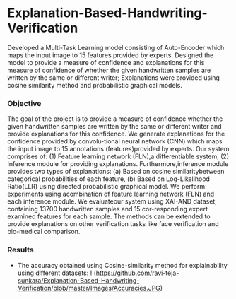 # Explanation-Based-Handwriting-Verification
Developed a Multi-Task Learning model consisting of Auto-Encoder which maps the input image to 15 features provided by experts. Designed the model to provide a measure of confidence and explanations for this measure of confidence of whether the given handwritten samples are written by the same or different writer; Explanations were provided using cosine similarity method and probabilistic graphical models.


### Objective
<p> The goal of the project is to provide a measure of confidence whether the given handwritten samples are written by the same or different writer and provide explanations for this confidence. We generate explanations for the confidence provided by convolu-tional neural network (CNN) which maps the input image to 15 annotations (features)provided by experts. Our system comprises of: (1) Feature learning network (FLN),a differentiable system, (2) Inference module for providing explanations. Furthermore,inference module provides two types of explanations: (a) Based on cosine similaritybetween categorical probabilities of each feature, (b) Based on Log-Likelihood Ratio(LLR) using directed probabilistic graphical model. We perform experiments using acombination of feature learning network (FLN) and each inference module. We evaluateour system using XAI-AND dataset, containing 13700 handwritten samples and 15 cor-responding expert examined features for each sample. The methods can be extended to provide explanations on other verification tasks like face verification and bio-medical comparison. </p>

### Results
* The accuracy obtained using Cosine-similarity method for explainability using different datasets:
! (https://github.com/ravi-teja-sunkara/Explanation-Based-Handwriting-Verification/blob/master/Images/Accuracies.JPG)

